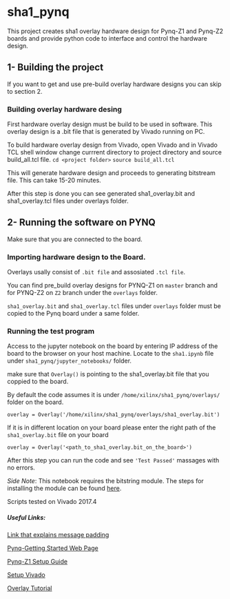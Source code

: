 # sha1_pynq

This project creates sha1 overlay hardware design for Pynq-Z1 and Pynq-Z2 boards and provide python code to interface and control the hardware design.



## 1- Building the project

If you want to get and use pre-build overlay hardware designs you can skip to section 2.

### Building overlay hardware desing
First hardware overlay design must be build to be used in software.
This overlay design is a .bit file that is generated by Vivado running on PC.

To build hardware overlay design from Vivado, open Vivado and in Vivado TCL shell window change currrent directory to project directory and source build_all.tcl file. 
`cd <project folder>`
`source build_all.tcl`

This will generate hardware design and proceeds to generating bitstream file. This can take 15-20 minutes.

After this step is done you can see generated sha1_overlay.bit and sha1_overlay.tcl files under overlays folder.

## 2- Running the software on PYNQ

Make sure that you are connected to the board.

### Importing hardware design to the Board.
Overlays usally consist of `.bit file` and assosiated `.tcl file`. 

You can find pre_build overlay designs for PYNQ-Z1 on `master` branch and for PYNQ-Z2 on `Z2` branch under the `overlays` folder.

`sha1_overlay.bit` and `sha1_overlay.tcl` files under `overlays` folder must be copied to the Pynq board under a same folder.

### Running the test program

Access to the jupyter notebook on the board by entering IP address of the board to the browser on your host machine.
Locate to the `sha1.ipynb` file under `sha1_pynq/jupyter_notebooks/` folder.

make sure that `Overlay()`  is pointing to the sha1_overlay.bit file that you coppied to the board.

By default the code assumes it is under `/home/xilinx/sha1_pynq/overlays/` folder on the board.

`overlay = Overlay('/home/xilinx/sha1_pynq/overlays/sha1_overlay.bit')`

If it is in different location on your board please enter the right path of the `sha1_overlay.bit` file on your board

`overlay = Overlay('<path_to_sha1_overlay.bit_on_the_board>')`

After this step you can run the code and see `'Test Passed'` massages with no errors.

*Side Note*: This notebook requires the bitstring module. The steps for installing the module can be found [here](https://pypi.org/project/bitstring/).

Scripts tested on Vivado 2017.4

##### Useful Links:

[Link that explains message padding](https://www.ipa.go.jp/security/rfc/RFC3174EN.html#4)

[Pynq-Getting Started Web Page](https://pynq.readthedocs.io/en/latest/getting_started.html)

[Pynq-Z1 Setup Guide](https://pynq.readthedocs.io/en/latest/getting_started/pynq_z1_setup.html)

[Setup Vivado](https://pynq.readthedocs.io/en/latest/overlay_design_methodology/board_settings.html)

[Overlay Tutorial](https://pynq.readthedocs.io/en/latest/overlay_design_methodology/overlay_tutorial.html)

